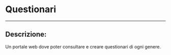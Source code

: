 # Questionari
___

## Descrizione:

Un portale web dove poter consultare e creare questionari di ogni genere.





